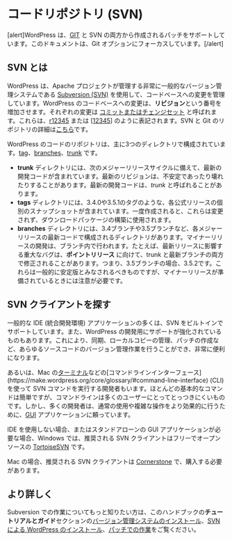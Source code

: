 <!--
# The Code Repository (SVN)
-->

# コードリポジトリ (SVN)

<!--
Alert: WordPress supports patches being created from both [GIT](https://make.wordpress.org/core/handbook/contribute/git/) and SVN. This documentation focuses on the SVN option.
-->

\[alert\]WordPress は、[GIT](https://ja.wordpress.org/team/handbook/core/contribute/git/) と SVN の両方から作成されるパッチをサポートしています。このドキュメントは、Git オプションにフォーカスしています。\[/alert\]

<!--
## What is SVN?
-->

## SVN とは

<!--
WordPress uses [Subversion (SVN)](https://make.wordpress.org/core/glossary/#svn), a very popular version control system managed by the Apache project, to manage changes to its codebase. A change to the WordPress codebase increments the **revision** number. Individual changes are called [commits or changesets](https://make.wordpress.org/core/glossary/#commit-noun). These are denoted as either [r12345](https://core.trac.wordpress.org/changeset/12345) or \[[12345](https://core.trac.wordpress.org/changeset/12345)\]. Details of the SVN and Git repositories are located [here](https://make.wordpress.org/core/handbook/contribute/codebase/).
-->

WordPress は、Apache プロジェクトが管理する非常に一般的なバージョン管理システムである [Subversion (SVN)](https://make.wordpress.org/core/glossary/#svn) を使用して、コードベースへの変更を管理しています。WordPress のコードベースへの変更は、**リビジョン**という番号を増加させます。それぞれの変更は [コミットまたはチェンジセット](https://make.wordpress.org/core/glossary/#commit-noun) と呼ばれます。これらは、[r12345](https://core.trac.wordpress.org/changeset/12345) または \[[12345](https://core.trac.wordpress.org/changeset/12345)\] のように表記されます。SVN と Git のリポジトリの詳細は[こちら](https://ja.wordpress.org/team/handbook/core/contribute/codebase/)です。

<!--
The WordPress repository of code is organized into three main directories: [tags](https://make.wordpress.org/core/glossary/#tag), [branches](https://make.wordpress.org/core/glossary/#branch), and [trunk](https://make.wordpress.org/core/glossary/#trunk).
-->

WordPress のコードのリポジトリは、主に3つのディレクトリで構成されています。[tag](https://make.wordpress.org/core/glossary/#tag)、[branches](https://make.wordpress.org/core/glossary/#branch)、[trunk](https://make.wordpress.org/core/glossary/#trunk) です。

<!--
*   The **trunk** directory contains the latest development code in preparation for the next major release cycle. The latest revision may be unstable or broken at times. The latest development code may be referred to as *trunk*.
*   The **tags** directory contains individual snapshots of each official release, such as the 3.4.0 or 3.5.1 tags. Once created, these are unmodified, and these are used to build the download packages.
*   The **branches** directory contains directories that consist of the latest code for each major release, such as the 3.4 and 3.5 branches. Minor release development occurs within the branch. For example, a critical bug that affects the latest release may be fixed in both trunk and the most recent branch, in preparation for a **point release** – i.e. 3.5.2, in the case of the 3.5 branch. These should generally be considered stable, but care should be taken when a minor release is being prepared.
-->

*   **trunk** ディレクトリには、次のメジャーリリースサイクルに備えて、最新の開発コードが含まれています。最新のリビジョンは、不安定であったり壊れたりすることがあります。最新の開発コードは、*trunk* と呼ばれることがあります。
*   **tags** ディレクトリには、3.4.0や3.5.1のタグのような、各公式リリースの個別のスナップショットが含まれています。一度作成されると、これらは変更されず、ダウンロードパッケージの構築に使用されます。
*   **branches** ディレクトリには、3.4ブランチや3.5ブランチなど、各メジャーリリースの最新コードで構成されるディレクトリがあります。マイナーリリースの開発は、ブランチ内で行われます。たとえば、最新リリースに影響する重大なバグは、**ポイントリリース** に向けて、trunk と最新ブランチの両方で修正されることがあります。つまり、3.5ブランチの場合、3.5.2です。これらは一般的に安定版とみなされるべきものですが、マイナーリリースが準備されているときには注意が必要です。

<!--
## Finding an SVN Client
-->

## SVN クライアントを探す

<!--
Most popular IDE (Integrated Developer Environment) applications include built-in support for SVN. Some also include enhanced support for WordPress development. This makes it very convenient to perform all source code version control tasks: synchronize, manage local copies, create patches, etc.
-->

一般的な IDE (統合開発環境) アプリケーションの多くは、SVN をビルトインでサポートしています。また、WordPress の開発用にサポートが強化されているものもあります。これにより、同期、ローカルコピーの管理、パッチの作成など、あらゆるソースコードのバージョン管理作業を行うことができ、非常に便利になります。

<!--
Alternatively some developers run SVN commands using the [command line interface](https://make.wordpress.org/core/glossary/#command-line-interface) (CLI), such as [Terminal](http://en.wikipedia.org/wiki/Terminal_(OS_X)) on the Mac. Even though most basic commands are simple, the command line is reasonably intimidating for many users. Many developers do rely on [GUI](http://en.wikipedia.org/wiki/GUI) applications though, either for regular use, or to handle complex actions more effectively.
-->

あるいは、Mac の[ターミナル](http://en.wikipedia.org/wiki/Terminal_(OS_X))などの[コマンドラインインターフェース](https://make.wordpress.org/core/glossary/#command-line-interface) (CLI) を使って SVN コマンドを実行する開発者もいます。ほとんどの基本的なコマンドは簡単ですが、コマンドラインは多くのユーザーにとってとっつきにくいものです。しかし、多くの開発者は、通常の使用や複雑な操作をより効果的に行うために、[GUI](http://en.wikipedia.org/wiki/GUI) アプリケーションに頼っています。

<!--
When not using an IDE, or if a stand-alone GUI application is required, for Windows the recommended SVN client is [TortoiseSVN](http://tortoisesvn.net/), which is free and open source.
-->

IDE を使用しない場合、またはスタンドアローンの GUI アプリケーションが必要な場合、Windows では、推奨される SVN クライアントはフリーでオープンソースの [TortoiseSVN](http://tortoisesvn.net/) です。

<!--
For Mac, the recommended SVN client is [Cornerstone](http://www.zennaware.com/cornerstone/), which must be purchased.
-->

Mac の場合、推奨される SVN クライアントは [Cornerstone](http://www.zennaware.com/cornerstone/) で、購入する必要があります。

<!--
## Learn More
-->

## より詳しく

<!--
If you would like to learn more about working with Subversion, check out [Installing A Version Control System](https://make.wordpress.org/core/handbook/tutorials/installing-a-vcs/), [Installing WordPress Via SVN](https://make.wordpress.org/core/handbook/tutorials/installing-wordpress-locally/from-svn/), and [Working With Patches](https://make.wordpress.org/core/handbook/working-with-patches/) in the **Tutorials and Guides** section of this handbook.
-->

Subversion での作業についてもっと知りたい方は、このハンドブックの**チュートリアルとガイド**セクションの[バージョン管理システムのインストール](https://ja.wordpress.org/team/handbook/core/tutorials/installing-a-vcs/)、[SVN による WordPress のインストール](https://ja.wordpress.org/team/handbook/core/tutorials/installing-wordpress-locally/from-svn/)、[パッチでの作業](https://ja.wordpress.org/team/handbook/core/working-with-patches/)をご覧ください。
